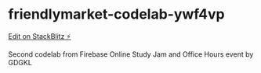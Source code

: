 # friendlymarket-codelab-ywf4vp

[Edit on StackBlitz ⚡️](https://stackblitz.com/edit/friendlymarket-codelab-ywf4vp)

Second codelab from Firebase Online Study Jam and Office Hours event by GDGKL
